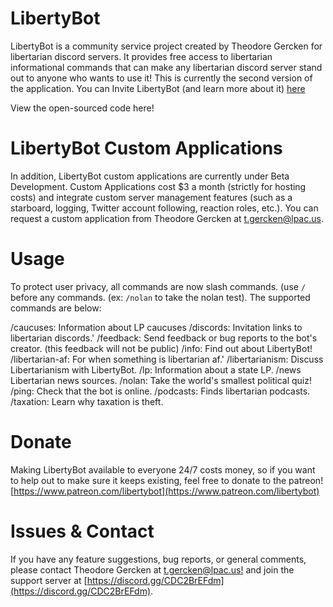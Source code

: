 # LibertyBot 
LibertyBot is a community service project created by Theodore Gercken for libertarian discord servers. It provides free access to libertarian informational commands that can make any libertarian discord server stand out to anyone who wants to use it! This is currently the second version of the application. You can Invite LibertyBot (and learn more about it) [here](libertybot.theodoregercken.com/)

View the open-sourced code here!

# LibertyBot Custom Applications
In addition, LibertyBot custom applications are currently under Beta Development. Custom Applications cost $3 a month (strictly for hosting costs) and integrate custom server management features (such as a starboard, logging, Twitter account following, reaction roles, etc.). You can request a custom application from Theodore Gercken at t.gercken@lpac.us.

# Usage
To protect user privacy, all commands are now slash commands. (use `/` before any commands. (ex: `/nolan` to take the nolan test). The supported commands are below:

/caucuses: Information about LP caucuses
/discords: Invitation links to libertarian discords.'
/feedback: Send feedback or bug reports to the bot's creator. (this feedback will not be public)
/info: Find out about LibertyBot!
/libertarian-af: For when something is libertarian af.'
/libertarianism: Discuss Libertarianism with LibertyBot.
/lp: Information about a state LP.
/news Libertarian news sources.
/nolan: Take the world's smallest political quiz!
/ping: Check that the bot is online.
/podcasts: Finds libertarian podcasts.
/taxation: Learn why taxation is theft.

# Donate
Making LibertyBot available to everyone 24/7 costs money, so if you want to help out to make sure it keeps existing, feel free to donate to the patreon! [https://www.patreon.com/libertybot](https://www.patreon.com/libertybot)

# Issues & Contact
If you have any feature suggestions, bug reports, or general comments, please contact Theodore Gercken at [t.gercken@lpac.us!](mailto:t.gercken@lpac.us) and join the support server at [https://discord.gg/CDC2BrEFdm](https://discord.gg/CDC2BrEFdm).